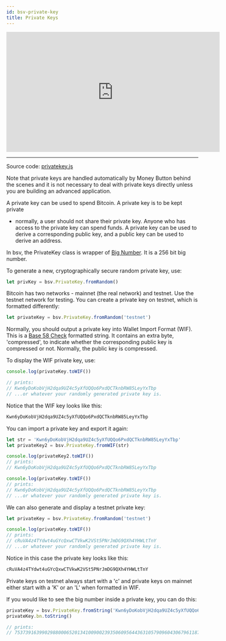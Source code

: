 ```yaml
---
id: bsv-private-key
title: Private Keys
---
```


<iframe width="560" height="315" src="https://www.youtube.com/embed/XPWZ0Sih59o" frameborder="0" allow="accelerometer; autoplay; encrypted-media; gyroscope; picture-in-picture" allowfullscreen></iframe>

---------------------------------

Source code: [privatekey.js](https://github.com/moneybutton/bsv/blob/master/lib/privatekey.js)

Note that private keys are handled automatically by Money Button behind the scenes
and it is not necessary to deal with private keys directly unless you are building
an advanced application.

A private key can be used to spend Bitcoin. A private key is to be kept private
- normally, a user should not share their private key. Anyone who has access to
the private key can spend funds. A private key can be used to derive a
corresponding public key, and a public key can be used to derive an address.

In bsv, the PrivateKey class is wrapper of [Big Number](./bsv-bn.md). It is a
256 bit big number.

To generate a new, cryptographically secure random private key, use:

```javascript
let privKey = bsv.PrivateKey.fromRandom()
```

Bitcoin has two networks - mainnet (the real network) and testnet. Use the
testnet network for testing. You can create a private key on testnet, which is
formatted differently:

```javascript
let privateKey = bsv.PrivateKey.fromRandom('testnet')
```

Normally, you should output a private key into Wallet Import Format (WIF). This
is a [Base 58 Check](./bsv-base58.md) formatted string. It contains an extra
byte, 'compressed', to indicate whether the corresponding public key is
compressed or not. Normally, the public key is compressed.

To display the WIF private key, use:

```javascript
console.log(privateKey.toWIF())

// prints:
// Kwn6yDoKobVjH2dqa9UZ4c5yXfUQQo6PxdQCTknbRW85LeyYxTbp
// ...or whatever your randomly generated private key is.
```

Notice that the WIF key looks like this:

```html
Kwn6yDoKobVjH2dqa9UZ4c5yXfUQQo6PxdQCTknbRW85LeyYxTbp
```

You can import a private key and export it again:
```javascript
let str = 'Kwn6yDoKobVjH2dqa9UZ4c5yXfUQQo6PxdQCTknbRW85LeyYxTbp'
let privateKey2 = bsv.PrivateKey.fromWIF(str)

console.log(privateKey2.toWIF())
// prints:
// Kwn6yDoKobVjH2dqa9UZ4c5yXfUQQo6PxdQCTknbRW85LeyYxTbp
```

```javascript
console.log(privateKey.toWIF())
// prints:
// Kwn6yDoKobVjH2dqa9UZ4c5yXfUQQo6PxdQCTknbRW85LeyYxTbp
// ...or whatever your randomly generated private key is.
```

We can also generate and display a testnet private key:

```javascript
let privateKey = bsv.PrivateKey.fromRandom('testnet')

console.log(privateKey.toWIF())
// prints:
// cRuVA4z4TYdwt4uGYcQxwCTVkwK2VSt5PNrJmDG9QXh4YHWLtTnY
// ...or whatever your randomly generated private key is.
```

Notice in this case the private key looks like this:

```html
cRuVA4z4TYdwt4uGYcQxwCTVkwK2VSt5PNrJmDG9QXh4YHWLtTnY
```

Private keys on testnet always start with a 'c' and private keys on mainnet
either start with a 'K' or an 'L' when formatted in WIF.

If you would like to see the big number inside a private key, you can do this:

```javascript
privateKey = bsv.PrivateKey.fromString('Kwn6yDoKobVjH2dqa9UZ4c5yXfUQQo6PxdQCTknbRW85LeyYxTbp')
privateKey.bn.toString()

// prints:
// 7537391639902988000652013410090023935060956443631057909604306796118758817057
```
